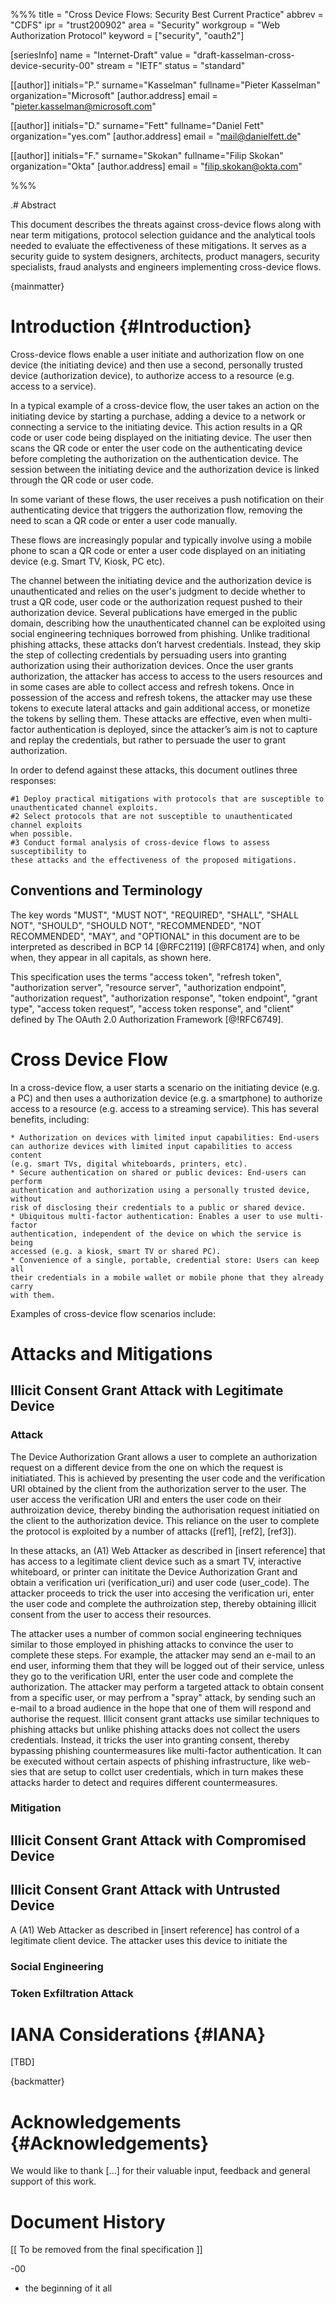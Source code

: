%%%
title = "Cross Device Flows: Security Best Current Practice"
abbrev = "CDFS"
ipr = "trust200902"
area = "Security"
workgroup = "Web Authorization Protocol"
keyword = ["security", "oauth2"]

[seriesInfo]
name = "Internet-Draft"
value = "draft-kasselman-cross-device-security-00"
stream = "IETF"
status = "standard"


[[author]]
initials="P."
surname="Kasselman"
fullname="Pieter Kasselman"
organization="Microsoft"
    [author.address]
    email = "pieter.kasselman@microsoft.com"
    
    
[[author]]
initials="D."
surname="Fett"
fullname="Daniel Fett"
organization="yes.com"
    [author.address]
    email = "mail@danielfett.de"


[[author]]
initials="F."
surname="Skokan"
fullname="Filip Skokan"
organization="Okta"
    [author.address]
    email = "filip.skokan@okta.com"


%%%

.# Abstract 

This document describes the threats against cross-device flows 
along with near term mitigations, protocol selection guidance 
and the analytical tools needed to evaluate the effectiveness of 
these mitigations. It serves as a security guide to system designers, 
architects, product managers, security specialists, fraud analysts 
and engineers implementing cross-device flows.

{mainmatter}


# Introduction {#Introduction}
Cross-device flows enable a user initiate and authorization flow on 
one device (the initiating device) and then use a second, personally 
trusted device (authorization device), to authorize access to a resource 
(e.g. access to a service). 

In a typical example of a cross-device flow, the user takes an action on 
the initiating device by starting a purchase, adding a device to a network 
or connecting a service to the initiating device. This action results in a 
QR code or user code being displayed on the initiating device. The user 
then scans the QR code or enter the user code on the authenticating device
before completing the authorization on the authentication device. The 
session between the initiating device and the authorization device is 
linked through the QR code or user code.

In some variant of these flows, the user receives a push notification on 
their authenticating device that triggers the authorization flow, removing 
the need to scan a QR code or enter a user code manually. 

These flows are increasingly popular and typically involve using a mobile 
phone to scan a QR code or enter a user code displayed on an initiating 
device (e.g. Smart TV, Kiosk, PC etc).

The channel between the initiating device and the authorization device is 
unauthenticated and relies on the user's judgment to decide whether to trust 
a QR code, user code or the authorization request pushed to their authorization 
device. Several publications have emerged in the public domain, describing how 
the unauthenticated channel can be exploited using social engineering techniques 
borrowed from phishing. Unlike traditional phishing attacks, these attacks don’t 
harvest credentials. Instead, they skip the step of collecting credentials by 
persuading users into granting authorization using their authorization devices. 
Once the user grants authorization, the attacker has access to access to the users 
resources and in some cases are able to collect access and refresh tokens. Once in 
possession of the access and refresh tokens, the attacker may use these tokens to
execute lateral attacks and gain additional access, or monetize the tokens by 
selling them. These attacks are effective, even when multi-factor authentication 
is deployed, since the attacker’s aim is not to capture and replay the credentials, 
but rather to persuade the user to grant authorization. 

In order to defend against these attacks, this document outlines three responses:

    #1 Deploy practical mitigations with protocols that are susceptible to 
    unauthenticated channel exploits.
    #2 Select protocols that are not susceptible to unauthenticated channel exploits 
    when possible.
    #3 Conduct formal analysis of cross-device flows to assess susceptibility to 
    these attacks and the effectiveness of the proposed mitigations.

## Conventions and Terminology

The key words "MUST", "MUST NOT", "REQUIRED", "SHALL", "SHALL
NOT", "SHOULD", "SHOULD NOT", "RECOMMENDED", "NOT RECOMMENDED",
"MAY", and "OPTIONAL" in this document are to be interpreted as
described in BCP 14 [@RFC2119] [@RFC8174] when, and only when, they
appear in all capitals, as shown here.

This specification uses the terms "access token", "refresh token",
"authorization server", "resource server", "authorization endpoint",
"authorization request", "authorization response", "token endpoint",
"grant type", "access token request", "access token response", and
"client" defined by The OAuth 2.0 Authorization Framework [@!RFC6749].

# Cross Device Flow
In a cross-device flow, a user starts a scenario on the initiating device 
(e.g. a PC) and then uses a authorization device (e.g. a smartphone) to 
authorize access to a resource (e.g. access to a streaming service). This 
has several benefits, including:

    * Authorization on devices with limited input capabilities: End-users 
    can authorize devices with limited input capabilities to access content 
    (e.g. smart TVs, digital whiteboards, printers, etc).
    * Secure authentication on shared or public devices: End-users can perform 
    authentication and authorization using a personally trusted device, without 
    risk of disclosing their credentials to a public or shared device. 
    * Ubiquitous multi-factor authentication: Enables a user to use multi-factor 
    authentication, independent of the device on which the service is being 
    accessed (e.g. a kiosk, smart TV or shared PC).
	* Convenience of a single, portable, credential store: Users can keep all 
    their credentials in a mobile wallet or mobile phone that they already carry 
    with them. 

Examples of cross-device flow scenarios include:

# Attacks and Mitigations

## Illicit Consent Grant Attack with Legitimate Device
### Attack 
The Device Authorization Grant allows a user to complete an authorization 
request on a different device from the one on which the request is 
initiatiated. This is achieved by presenting the user code and 
the verification URI obtained by the client from the authorization server 
to the user. The user access the verification URI and enters the user code
on their authroization device, thereby binding the authorisation request 
initiatied on the client to the authorization device. This reliance on the user 
to complete the protocol is exploited by a number of attacks ([ref1], [ref2], 
[ref3]).

In these attacks, an (A1) Web Attacker as described in [insert reference] that 
has access to a legitimate client device such as a smart TV, interactive 
whiteboard, or printer can inititate the Device Authorization Grant and obtain a 
verification uri (verification_uri) and user code (user_code). The attacker 
proceeds to trick the user into accesing the verification uri, enter the user code
and complete the authroization step, thereby obtaining illicit consent from the user
to access their resources. 

The attacker uses a number of common social engineering techniques similar to those 
employed in phishing attacks to convince the user to complete these steps. For 
example, the attacker may send an e-mail to an end user, informing them that they 
will be logged out of their service, unless they go to the verification URI, enter 
the user code and complete the authorization. The attacker may perform a targeted 
attack to obtain consent from a specific user, or may perfrom a "spray" attack, by 
sending such an e-mail to a broad audience in the hope that one of them will respond 
and authorise the request. Illicit consent grant attacks use similar techniques to 
phishing attacks but unlike phishing attacks does not collect the users credentials. 
Instead, it tricks the user into granting consent, thereby bypassing phishing 
countermeasures like multi-factor authentication. It can be executed without certain
aspects of phishing infrastructure, like web-sies that are setup to collct user 
credentials, which in turn makes these attacks harder to detect and requires different 
countermeasures.

### Mitigation


## Illicit Consent Grant Attack with Compromised Device

## Illicit Consent Grant Attack with Untrusted Device
A (A1) Web Attacker as described in [insert reference] has control of a 
legitimate client device. The attacker uses this device to initiate the 


### Social Engineering

### Token Exfiltration Attack



# IANA Considerations {#IANA}

[TBD]

{backmatter}

# Acknowledgements {#Acknowledgements}
      
We would like to thank [...] for their valuable input, feedback and general
support of this work.

# Document History

   [[ To be removed from the final specification ]]



   -00 

   *  the beginning of it all
   


<reference anchor="OpenID.Core" target="http://openid.net/specs/openid-connect-core-1_0.html">
  <front>
    <title>OpenID Connect Core 1.0</title>
    <author initials="N." surname="Sakimura" fullname="Nat Sakimura">
      <organization></organization>
    </author>
    <author initials="J." surname="Bradley" fullname="John Bradley">
      <organization></organization>
    </author>
    <author initials="M.B." surname="Jones" fullname="Michael B. Jones">
      <organization></organization>
    </author>
    <author initials="B.d." surname="Medeiros" fullname="Breno de Medeiros">
      <organization></organization>
    </author>
    <author initials="C." surname="Mortimore" fullname="Chuck Mortimore">
      <organization></organization>
    </author>
    <date year="2014" month="November"/>
  </front>
</reference>
